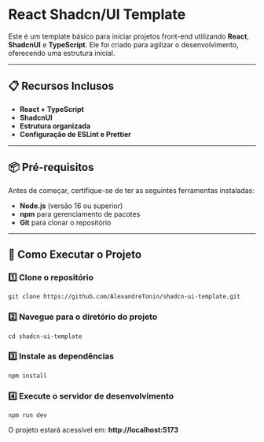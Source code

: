 # React Shadcn/UI Template

Este é um template básico para iniciar projetos front-end utilizando **React**, **ShadcnUI** e **TypeScript**. Ele foi criado para agilizar o desenvolvimento, oferecendo uma estrutura inicial.

---

## 📋 Recursos Inclusos

- **React + TypeScript**
- **ShadcnUI**
- **Estrutura organizada**
- **Configuração de ESLint e Prettier**

---

## 📦 Pré-requisitos

Antes de começar, certifique-se de ter as seguintes ferramentas instaladas:

- **Node.js** (versão 16 ou superior)
- **npm** para gerenciamento de pacotes
- **Git** para clonar o repositório

---

## 🚀 Como Executar o Projeto

### 1️⃣ Clone o repositório
```
git clone https://github.com/AlexandreTonin/shadcn-ui-template.git
```

### 2️⃣ Navegue para o diretório do projeto
```
cd shadcn-ui-template
```

### 3️⃣ Instale as dependências
```
npm install
```

### 4️⃣ Execute o servidor de desenvolvimento
```
npm run dev
```

O projeto estará acessível em: **http://localhost:5173**

